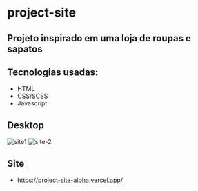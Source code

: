 # project-site

## Projeto inspirado em uma loja de roupas e sapatos

## Tecnologias usadas:

- HTML
- CSS/SCSS
- Javascript

## Desktop

![site1](https://user-images.githubusercontent.com/91925011/213715275-8d914493-fcfa-451c-b63a-a18a4eae33cc.png)
![site-2](https://user-images.githubusercontent.com/91925011/213715304-b1717bdc-df56-4c11-ab58-0bd38c03b9b8.png)

## Site

- https://project-site-alpha.vercel.app/
